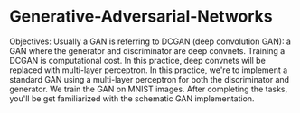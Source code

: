 # Generative-Adversarial-Networks
Objectives: Usually a GAN is referring to DCGAN (deep convolution GAN): a GAN where the generator and discriminator are deep convnets. Training a DCGAN is computational cost. In this practice, deep convnets will be replaced with multi-layer perceptron. In this practice, we're to implement a standard GAN using a multi-layer perceptron for both the discriminator and generator. We train the GAN on MNIST images. After completing the tasks, you'll be get familiarized with the schematic GAN implementation.
